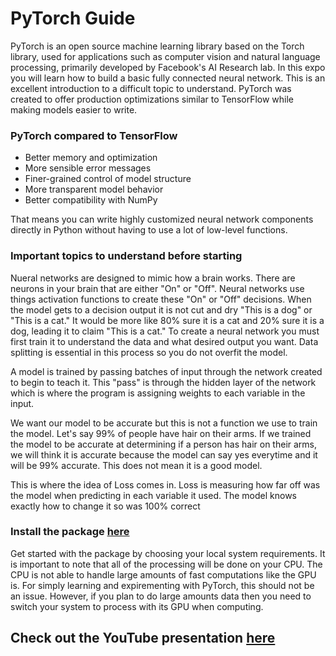# PyTorch Guide

PyTorch is an open source machine learning library based on the Torch library, used for applications such as computer vision and natural language processing, primarily developed by Facebook's AI Research lab. In this expo you will learn how to build a basic fully connected neural network. This is an excellent introduction to a difficult topic to understand. PyTorch was created to offer production optimizations similar to TensorFlow while making models easier to write.

### PyTorch compared to TensorFlow

- Better memory and optimization
- More sensible error messages
- Finer-grained control of model structure
- More transparent model behavior
- Better compatibility with NumPy

That means you can write highly customized neural network components directly in Python without having to use a lot of low-level functions.

### Important topics to understand before starting

Nueral networks are designed to mimic how a brain works. There are neurons in your brain that are either "On" or "Off". Neural networks use things activation functions to create these "On" or "Off" decisions. When the model gets to a decision output it is not cut and dry "This is a dog" or "This is a cat." It would be more like 80% sure it is a cat and 20% sure it is a dog, leading it to claim "This is a cat." To create a neural network you must first train it to understand the data and what desired output you want. Data splitting is essential in this process so you do not overfit the model. 

A model is trained by passing batches of input through the network created to begin to teach it. This "pass" is through the hidden layer of the network which is where the program is assigning weights to each variable in the input. 

We want our model to be accurate but this is not a function we use to train the model. Let's say 99% of people have hair on their arms. If we trained the model to be accurate at determining if a person has hair on their arms, we will think it is accurate because the model can say yes everytime and it will be 99% accurate. This does not mean it is a good model. 

This is where the idea of Loss comes in. Loss is measuring how far off was the model when predicting in each variable it used. The model knows exactly how to change it so was 100% correct 

### Install the package [here](https://pytorch.org/get-started/locally/)

Get started with the package by choosing your local system requirements. It is important to note that all of the processing will be done on your CPU. The CPU is not able to handle large amounts of fast computations like the GPU is. For simply learning and expirementing with PyTorch, this should not be an issue. However, if you plan to do large amounts data then you need to switch your system to process with its GPU when computing. 

## Check out the YouTube presentation [here](https://www.youtube.com/watch?v=nPDomZQ8jI4)



